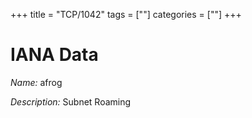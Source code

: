 +++
title = "TCP/1042"
tags = [""]
categories = [""]
+++

# IANA Data

_Name:_ afrog

_Description:_ Subnet Roaming


